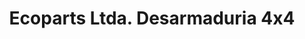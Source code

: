 ---
title: "Ecoparts Ltda. Desarmaduria 4x4"
url: /santiago/ecoparts-ltda-desarmaduria-4x4/
shop: Autoteile
---
